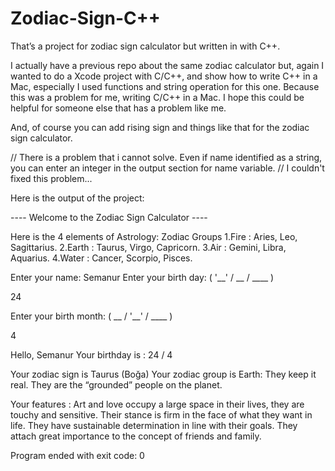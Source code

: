 

# Zodiac-Sign-C++
That’s a project for zodiac sign calculator but written in with C++. 

I actually have a previous repo about the same zodiac calculator but, again I wanted to do a Xcode project with C/C++, and show how to write C++ in a Mac, especially I used functions and string operation for this one. Because this was a problem for me, writing C/C++ in a Mac. I hope this could be helpful for someone else that has a problem like me. 

And, of course you can add rising sign and things like that for the zodiac sign calculator.


// There is a problem that i cannot solve. Even if name identified as a string, you can enter an integer in the output section for name variable.
// I couldn't fixed this problem...



Here is the output of the project:


---- Welcome to the Zodiac Sign Calculator ----


Here is the 4 elements of Astrology: Zodiac Groups
1.Fire : Aries, Leo, Sagittarius.
2.Earth : Taurus, Virgo, Capricorn.
3.Air : Gemini, Libra, Aquarius.
4.Water : Cancer, Scorpio, Pisces.

Enter your name:
Semanur
Enter your birth day: ( '__' / __ / ____ )

24

Enter your birth month: ( __ / '__' / ____ )

4

Hello, Semanur 
Your birthday is : 24 / 4

Your zodiac sign is Taurus (Boğa)
Your zodiac group is Earth: They keep it real. They are the “grounded” people on the planet.

Your features : Art and love occupy a large space in their lives, they are touchy and sensitive.
Their stance is firm in the face of what they want in life. They have sustainable determination in line with their goals.
They attach great importance to the concept of friends and family.


Program ended with exit code: 0
